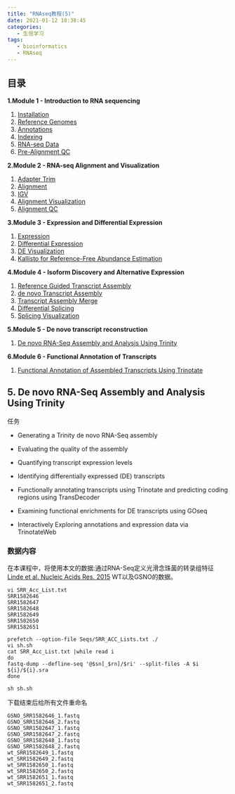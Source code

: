 ```yaml
---
title: "RNAseq教程(5)"
date: 2021-01-12 18:38:45
categories:
   - 生信学习
tags:
   - bioinformatics
   - RNAseq
---
```


## 目录

**1.Module 1 - Introduction to RNA sequencing**

1. [Installation](https://www.zhouxiaozhao.cn/2020/11/17/RNAseq(1)/)
2. [Reference Genomes](https://www.zhouxiaozhao.cn/2020/11/28/RNAseq(2)/)
3. [Annotations](https://www.zhouxiaozhao.cn/2020/12/01/RNAseq(3)/)
4. [Indexing](https://www.zhouxiaozhao.cn/2020/12/03/RNAseq(4)/)
5. [RNA-seq Data](https://www.zhouxiaozhao.cn/2020/12/05/RNAseq(5)/)
6. [Pre-Alignment QC](https://www.zhouxiaozhao.cn/2020/12/08/RNAseq(6)/)

**2.Module 2 - RNA-seq Alignment and Visualization**

1. [Adapter Trim](https://www.zhouxiaozhao.cn/2020/12/10/RNAseq(7)/)
2. [Alignment](https://www.zhouxiaozhao.cn/2020/12/12/RNAseq(8)/)
3. [IGV](https://www.zhouxiaozhao.cn/2020/12/15/RNAseq(9)/)
4. [Alignment Visualization](https://www.zhouxiaozhao.cn/2020/12/17/RNAseq(10)/)
5. [Alignment QC](https://www.zhouxiaozhao.cn/2020/12/19/RNAseq(11)/)

**3.Module 3 - Expression and Differential Expression**

1. [Expression](https://www.zhouxiaozhao.cn/2020/12/22/RNAseq(12)/)
2. [Differential Expression](https://www.zhouxiaozhao.cn/2020/12/24/RNAseq(13)/)
3. [DE Visualization](https://www.zhouxiaozhao.cn/2020/12/26/RNAseq(14)/)
4. [Kallisto for Reference-Free Abundance Estimation](https://www.zhouxiaozhao.cn/2020/12/29/RNAseq(15)/)

**4.Module 4 - Isoform Discovery and Alternative Expression**

1. [Reference Guided Transcript Assembly](https://www.zhouxiaozhao.cn/2020/12/31/RNAseq(16)/)
2. [de novo Transcript Assembly](https://www.zhouxiaozhao.cn/2021/01/02/RNAseq(17)/)
3. [Transcript Assembly Merge](https://www.zhouxiaozhao.cn/2021/01/05/RNAseq(18)/)
4. [Differential Splicing](https://www.zhouxiaozhao.cn/2021/01/07/RNAseq(19)/)
5. [Splicing Visualization](https://www.zhouxiaozhao.cn/2021/01/09/RNAseq(20)/)

**5.Module 5 - De novo transcript reconstruction**

1. [De novo RNA-Seq Assembly and Analysis Using Trinity](https://www.zhouxiaozhao.cn/2021/01/12/RNAseq(21)/)

**6.Module 6 - Functional Annotation of Transcripts**

1. [Functional Annotation of Assembled Transcripts Using Trinotate](https://www.zhouxiaozhao.cn/2021/01/14/RNAseq(22)/)

## 5. De novo RNA-Seq Assembly and Analysis Using Trinity

任务

- Generating a Trinity de novo RNA-Seq assembly

- Evaluating the quality of the assembly

- Quantifying transcript expression levels

- Identifying differentially expressed (DE) transcripts

- Functionally annotating transcripts using Trinotate and predicting coding regions using TransDecoder

- Examining functional enrichments for DE transcripts using GOseq

- Interactively Exploring annotations and expression data via TrinotateWeb

### 数据内容

在本课程中，将使用本文的数据:通过RNA-Seq定义光滑念珠菌的转录组特征 [Linde et al. Nucleic Acids Res. 2015](http://www.ncbi.nlm.nih.gov/pubmed/?term=25586221) WT以及GSNO的数据。

```
vi SRR_Acc_List.txt
SRR1582646
SRR1582647
SRR1582648
SRR1582649
SRR1582650
SRR1582651

prefetch --option-file Seqs/SRR_ACC_Lists.txt ./
vi sh.sh
cat SRR_Acc_List.txt |while read i
do
fastq-dump --defline-seq '@$sn[_$rn]/$ri' --split-files -A $i ${i}/${i}.sra
done

sh sh.sh
```

下载结束后给所有文件重命名

```
GSNO_SRR1582646_1.fastq
GSNO_SRR1582646_2.fastq
GSNO_SRR1582647_1.fastq
GSNO_SRR1582647_2.fastq
GSNO_SRR1582648_1.fastq
GSNO_SRR1582648_2.fastq
wt_SRR1582649_1.fastq
wt_SRR1582649_2.fastq
wt_SRR1582650_1.fastq
wt_SRR1582650_2.fastq
wt_SRR1582651_1.fastq
wt_SRR1582651_2.fastq
```
